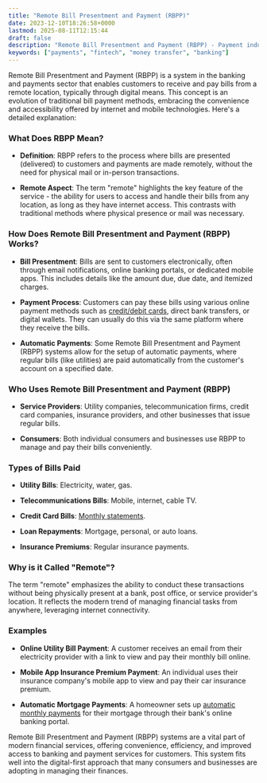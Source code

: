 ```yaml
---
title: "Remote Bill Presentment and Payment (RBPP)"
date: 2023-12-10T18:26:58+0000
lastmod: 2025-08-11T12:15:44
draft: false
description: "Remote Bill Presentment and Payment (RBPP) - Payment industry knowledge and insights"
keywords: ["payments", "fintech", "money transfer", "banking"]
---
```


Remote Bill Presentment and Payment (RBPP) is a system in the banking and payments sector that enables customers to receive and pay bills from a remote location, typically through digital means. This concept is an evolution of traditional bill payment methods, embracing the convenience and accessibility offered by internet and mobile technologies. Here's a detailed explanation:

### What Does RBPP Mean?

- **Definition**: RBPP refers to the process where bills are presented (delivered) to customers and payments are made remotely, without the need for physical mail or in-person transactions.

- **Remote Aspect**: The term "remote" highlights the key feature of the service - the ability for users to access and handle their bills from any location, as long as they have internet access. This contrasts with traditional methods where physical presence or mail was necessary.

### How Does Remote Bill Presentment and Payment (RBPP) Works?

- **Bill Presentment**: Bills are sent to customers electronically, often through email notifications, online banking portals, or dedicated mobile apps. This includes details like the amount due, due date, and itemized charges.

- **Payment Process**: Customers can pay these bills using various online payment methods such as [credit/debit cards](https://faisalkhanllc.xyz/resources/payments-wiki/v/virtual-cards/), direct bank transfers, or digital wallets. They can usually do this via the same platform where they receive the bills.

- **Automatic Payments**: Some Remote Bill Presentment and Payment (RBPP) systems allow for the setup of automatic payments, where regular bills (like utilities) are paid automatically from the customer's account on a specified date.

### Who Uses Remote Bill Presentment and Payment (RBPP)

- **Service Providers**: Utility companies, telecommunication firms, credit card companies, insurance providers, and other businesses that issue regular bills.

- **Consumers**: Both individual consumers and businesses use RBPP to manage and pay their bills conveniently.

### Types of Bills Paid

- **Utility Bills**: Electricity, water, gas.

- **Telecommunications Bills**: Mobile, internet, cable TV.

- **Credit Card Bills**: [Monthly statements](https://faisalkhanllc.xyz/resources/payments-wiki/c/credit-card/).

- **Loan Repayments**: Mortgage, personal, or auto loans.

- **Insurance Premiums**: Regular insurance payments.

### Why is it Called "Remote"?

The term "remote" emphasizes the ability to conduct these transactions without being physically present at a bank, post office, or service provider's location. It reflects the modern trend of managing financial tasks from anywhere, leveraging internet connectivity.

### Examples

- **Online Utility Bill Payment**: A customer receives an email from their electricity provider with a link to view and pay their monthly bill online.

- **Mobile App Insurance Premium Payment**: An individual uses their insurance company's mobile app to view and pay their car insurance premium.

- **Automatic Mortgage Payments**: A homeowner sets up [automatic monthly payments](https://faisalkhanllc.xyz/resources/payments-wiki/a/automatic-bill-payment/) for their mortgage through their bank's online banking portal.

Remote Bill Presentment and Payment (RBPP) systems are a vital part of modern financial services, offering convenience, efficiency, and improved access to banking and payment services for customers. This system fits well into the digital-first approach that many consumers and businesses are adopting in managing their finances.
